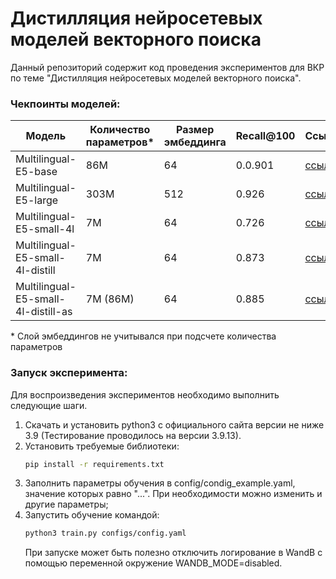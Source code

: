 # Дистилляция нейросетевых моделей векторного поиска

Данный репозиторий содержит код проведения экспериментов для ВКР по теме "Дистилляция нейросетевых моделей векторного поиска".

### Чекпоинты моделей:
| Модель | Количество параметров* | Размер эмбеддинга | Recall@100 | Ссылка |
| - | - | - | - | - |
| Multilingual-E5-base | 86M | 64 | 0.0.901 | [ссылка](https://disk.yandex.ru/d/b_pjem8uSANEcw) |
| Multilingual-E5-large | 303M | 512 | 0.926 | [ссылка](https://disk.yandex.ru/d/g2P0qeyQr2ZEgg) |
| Multilingual-E5-small-4l | 7M | 64 | 0.726 | [ссылка](https://disk.yandex.ru/d/LfP3aB7Z7awoWw) |
| Multilingual-E5-small-4l-distill | 7M | 64 | 0.873 | [ссылка](https://disk.yandex.ru/d/Sj_Yz4gn8jxkqA) |
| Multilingual-E5-small-4l-distill-as | 7M (86M) | 64 | 0.885 | [ссылка](https://disk.yandex.ru/d/VvraSIt_dkIHjw) |

\* Слой эмбеддингов не учитывался при подсчете количества параметров

### Запуск эксперимента:

Для воспроизведения экспериментов необходимо выполнить следующие шаги.
1. Скачать и установить python3 с официального сайта версии не ниже 3.9 (Тестирование проводилось на версии 3.9.13).
2. Установить требуемые библиотеки:
    ```bash
    pip install -r requirements.txt
    ```
3. Заполнить параметры обучения в config/condig_example.yaml, значение которых равно "...". При необходимости можно изменить и другие параметры;
4. Запустить обучение командой:
    ```bash
    python3 train.py configs/config.yaml 
    ```
    При запуске может быть полезно отключить логирование в WandB с помощью переменной окружение WANDB_MODE=disabled.
